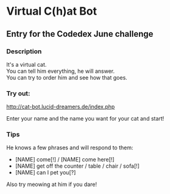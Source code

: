 # Virtual C(h)at Bot

## Entry for the Codedex June challenge

### Description
It's a virtual cat.  
You can tell him everything, he will answer.  
You can try to order him and see how that goes.

### Try out:
http://cat-bot.lucid-dreamers.de/index.php

Enter your name and the name you want for your cat and start!

### Tips
He knows a few phrases and will respond to them:
* [NAME] come[!] / [NAME] come here[!]
* [NAME] get off the counter / table / chair / sofa[!]
* [NAME] can I pet you[?]

Also try meowing at him if you dare!
